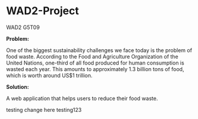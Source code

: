 # WAD2-Project
WAD2 G5T09

**Problem:**

One of the biggest sustainability challenges we face today is the problem of food waste. According to the Food and Agriculture Organization of the United Nations, one-third of all food produced for human consumption is wasted each year. This amounts to approximately 1.3 billion tons of food, which is worth around US\$1 trillion.

**Solution:**

A web application that helps users to reduce their food waste.

testing
change here 
testing123
